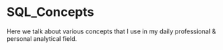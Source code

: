 # SQL_Concepts
Here we talk about various concepts that I use in my daily professional &amp; personal analytical field. 
